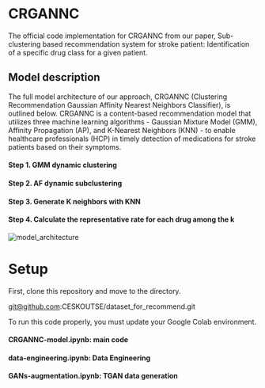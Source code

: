 # CRGANNC
The official code implementation for CRGANNC from our paper, Sub-clustering based recommendation system for stroke patient: Identification of a specific drug class  for a given patient.

## Model description

The full model architecture of our approach, CRGANNC (Clustering Recommendation Gaussian Affinity Nearest Neighbors Classifier), is outlined below. CRGANNC is a content-based recommendation model that utilizes three machine learning algorithms - Gaussian Mixture Model (GMM), Affinity Propagation (AP), and K-Nearest Neighbors (KNN) - to enable healthcare professionals (HCP) in timely detection of medications for stroke patients based on their symptoms.

#### Step 1. GMM dynamic clustering
#### Step 2. AF dynamic subclustering
#### Step 3. Generate K neighbors with KNN
#### Step 4. Calculate the representative rate for each drug among the k

![model_architecture](https://github.com/CESKOUTSE/dataset_for_recommend/assets/100790163/74f1e0ed-904d-44f0-9187-bd8659f5824a)

# Setup

First, clone this repository and move to the directory.

git@github.com:CESKOUTSE/dataset_for_recommend.git

To run this code properly, you must update your Google Colab environment.

#### CRGANNC-model.ipynb: main code
#### data-engineering.ipynb: Data Engineering
#### GANs-augmentation.ipynb: TGAN data generation
